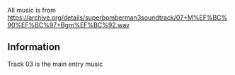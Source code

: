 All music is from https://archive.org/details/superbomberman3soundtrack/07+M%EF%BC%90%EF%BC%97+Bgm%EF%BC%92.wav

## Information

Track 03 is the main entry music